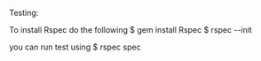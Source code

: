 
Testing:

To install Rspec do the following
  $ gem install Rspec
  $ rspec --init

  you can run test using
  $ rspec spec

